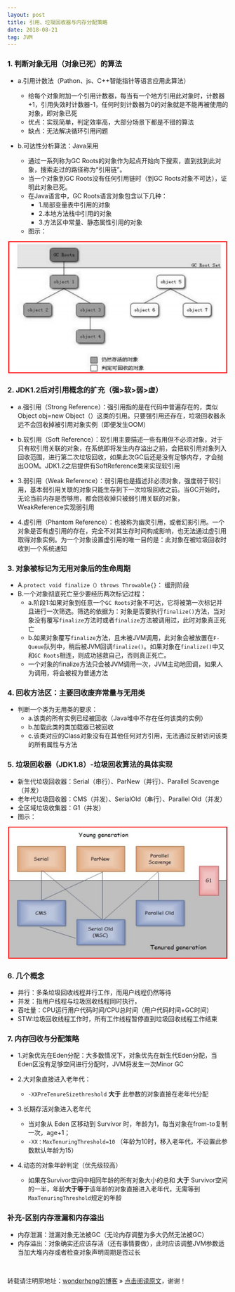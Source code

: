 ```yaml
---
layout: post
title: 引用、垃圾回收器与内存分配策略
date: 2018-08-21
tag: JVM 
--- 
```


### **1. 判断对象无用（对象已死）的算法**
* a.引用计数法（Pathon、js、C++智能指针等语言应用此算法）
	* 给每个对象附加一个引用计数器，每当有一个地方引用此对象时，计数器+1，引用失效时计数器-1，任何时刻计数器为0的对象就是不能再被使用的对象，即对象已死
	* 优点：实现简单，判定效率高，大部分场景下都是不错的算法
	* 缺点：无法解决循环引用问题

* b.可达性分析算法：Java采用
	* 通过一系列称为GC Roots的对象作为起点开始向下搜索，直到找到此对象，搜索走过的路径称为“引用链”。
	* 当一个对象到GC Roots没有任何引用链时（到GC Roots对象不可达），证明此对象已死。
	* 在Java语言中，GC Roots语言对象包含以下几种：
		* 1.局部变量表中引用的对象
		* 2.本地方法栈中引用的对象
		* 3.方法区中常量、静态属性引用的对象
	* 图示：
<div align="center">
	<img src="/images/posts/2018-08-21/1.png" height="300" width="500">  
</div>

### **2. JDK1.2后对引用概念的扩充（强>软>弱>虚）**

* a.强引用（Strong Reference）：强引用指的是在代码中普遍存在的，类似Object obj=new Object（）这类的引用。只要强引用还存在，垃圾回收器永远不会回收掉被引用对象实例（即便发生OOM）

* b.软引用（Soft Reference）：软引用主要描述一些有用但不必须对象，对于只有软引用关联的对象，在系统即将发生内存溢出之前，会把软引用对象列入回收范围，进行第二次垃圾回收，如果此次GC后还是没有足够内存，才会抛出OOM。JDK1.2之后提供有SoftReference类来实现软引用

* 3.弱引用（Weak Reference）：弱引用也是描述非必须对象，强度弱于软引用，基本弱引用关联的对象只能生存到下一次垃圾回收之前。当GC开始时，无论当前内存是否够用，都会回收掉只被弱引用关联的对象，WeakReference实现弱引用

* 4.虚引用（Phantom Reference）：也被称为幽灵引用，或者幻影引用。一个对象是否有虚引用的存在，完全不对其生存时间构成影响，也无法通过虚引用取得对象实例。为一个对象设置虚引用的唯一目的是：此对象在被垃圾回收时收到一个系统通知

### **3. 对象被标记为无用对象后的生命周期**
* A.`protect void finalize（）throws Throwable{}`： 缓刑阶段
* B.一个对象彻底死亡至少要经历两次标记过程：
	* a.阶段1:如果对象到任意一个`GC Roots`对象不可达，它将被第一次标记并且进行一次筛选。筛选的依据为：对象是否要执行`finalize()`方法，当对象没有覆写`finalize`方法时或者`finalize`方法被调用过，此时对象真正死亡
	* b.如果对象覆写`finalize`方法，且未被JVM调用，此对象会被放置在`F-Queue`队列中，稍后被JVM回调`finalize()`。如果对象在`finalize()`中又和`GC Roots`相连，则成功拯救自己，否则真正死亡。
	* 一个对象的finalize方法只会被JVM调用一次，JVM主动地回调，如果人为调用，将会被视为普通方法

### **4. 回收方法区：主要回收废弃常量与无用类**
* 判断一个类为无用类的要求：
	* a.该类的所有实例已经被回收（Java堆中不存在任何该类的实例）
	* b.加载此类的类加载器已被回收
	* c.该类对应的Class对象没有在其他任何对方引用，无法通过反射访问该类的所有属性与方法

### **5. 垃圾回收器（JDK1.8）-垃圾回收算法的具体实现**
* 新生代垃圾回收器：Serial（串行）、ParNew（并行）、Parallel Scavenge（并发）
* 老年代垃圾回收器：CMS（并发）、SerialOld（串行）、Parallel Old（并发）
* 全区域垃圾收集器：G1（并发）
* 图示：
<div align="center">
	<img src="/images/posts/2018-08-21/2.png" height="300" width="500">  
</div>

### **6. 几个概念**
* 并行：多条垃圾回收线程并行工作，而用户线程仍然等待
* 并发：指用户线程与垃圾回收线程同时执行，
* 吞吐量：CPU运行用户代码时间/CPU总时间（用户代码时间+GC时间）
* STW:垃圾回收线程工作时，所有工作线程暂停直到垃圾回收线程工作结束


### **7. 内存回收与分配策略**
* 1.对象优先在Eden分配：大多数情况下，对象优先在新生代Eden分配，当Eden区没有足够空间进行分配时，JVM将发生一次Minor GC

* 2.大对象直接进入老年代：
	* `-XXPreTenureSizethreshold` **大于** 此参数的对象直接在老年代分配

* 3.长期存活对象进入老年代
	* 当对象从 Eden 区移动到 Survivor 时，年龄为1，每当对象在from-to复制一次，age+1；
	* `-XX：MaxTenuringThreshold=10` （年龄为10时，移入老年代，不设置此参数默认年龄为15）

* 4.动态的对象年龄判定（优先级较高）
	* 如果在Survivor空间中相同年龄的所有对象大小的总和 **大于** Survivor空间的一半，年龄**大于等于**该年龄的对象直接进入老年代，无需等到`MaxTenuringThreshold`规定的年龄

### **补充-区别内存泄漏和内存溢出**
* 内存泄漏：泄漏对象无法被GC（无论内存调整为多大仍然无法被GC）
* 内存溢出：对象确实还应该存活（还有事情要做），此时应该调整JVM参数适当加大堆内存或者检查对象声明周期是否过长

<br>

转载请注明原地址：[wonderheng的博客](http://www.wonderheng.top) » [点击阅读原文](http://www.wonderheng.top/2018/01/%E6%B5%85%E8%B0%88%E6%8E%92%E5%BA%8F-%E5%A0%86%E6%8E%92%E5%BA%8F/)，谢谢！